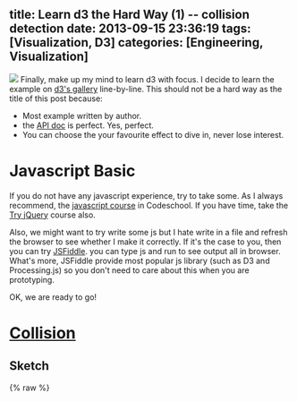 title: Learn d3 the Hard Way (1) -- collision detection
date: 2013-09-15 23:36:19
tags: [Visualization, D3]
categories: [Engineering, Visualization]
---

![](http://wenzhong.qiniudn.com/learnd3_1.png)
Finally, make up my mind to learn d3 with focus. I decide to learn the example on [d3's gallery](mbostock.github.io/d3/) line-by-line. This should not be a hard way as the title of this post because:

*   Most example written by author.
*   the [API doc](https://github.com/mbostock/d3/wiki/) is perfect. Yes, perfect.
*   You can choose the your favourite effect to dive in, never lose interest.


# Javascript Basic

If you do not have any javascript experience, try to take some. As I always recommend, the [javascript course](http://www.codeschool.com/courses/javascript-road-trip-part-1) in Codeschool. If you have time, take the [Try jQuery](http://try.jquery.com/) course also.


Also, we might want to try write some js but I hate write in a file and refresh the browser to see whether I make it correctly. If it's the case to you, then you can try [JSFiddle](http://jsfiddle.net/). you can type js and run to see output all in browser. What's more, JSFiddle provide most popular js library (such as D3 and Processing.js) so you don't need to care about this when you are prototyping.

OK, we are ready to go! 
# [Collision](http://mbostock.github.io/d3/talk/20111018/collision.html)

<!-- more -->
## Sketch
{% raw %}
<!DOCTYPE html>
<html>
  <head>
    <meta http-equiv="Content-Type" content="text/html;charset=utf-8"/>
    <script type="text/javascript" src="https://cdnjs.cloudflare.com/ajax/libs/d3/3.5.5/d3.min.js"></script>
    <style type="text/css">

circle {
  stroke: #000;
  stroke-opacity: .5;
}

    </style>
  </head>
  <body>
    <div id="body"> </div>
    <script type="text/javascript">

var w = 600,
    h = 400;

var nodes = d3.range(200).map(function() { return {radius: Math.random() * 12 + 4}; }),
    color = d3.scale.category10();

var force = d3.layout.force()
    .gravity(0.05)
    .charge(function(d, i) { return i ? 0 : -2000; })
    .nodes(nodes)
    .size([w, h]);

var root = nodes[0];
root.radius = 0;
root.fixed = true;

force.start();

var svg = d3.select("#body").append("svg:svg")
    .attr("width", w)
    .attr("height", h);

svg.selectAll("circle")
    .data(nodes.slice(1))
  .enter().append("svg:circle")
    .attr("r", function(d) { return d.radius - 2; })
    .style("fill", function(d, i) { return color(i % 5); });

force.on("tick", function(e) {
  var q = d3.geom.quadtree(nodes),
      i = 0,
      n = nodes.length;

  while (++i < n) {
    q.visit(collide(nodes[i]));
  }

  svg.selectAll("circle")
      .attr("cx", function(d) { return d.x; })
      .attr("cy", function(d) { return d.y; });
});

svg.on("mousemove", function() {
  // var p1 = d3.svg.mouse(this);
  var p1 = d3.mouse(this);
  root.px = p1[0];
  root.py = p1[1];
  force.resume();
});

function collide(node) {
  var r = node.radius + 16,
      nx1 = node.x - r,
      nx2 = node.x + r,
      ny1 = node.y - r,
      ny2 = node.y + r;
  return function(quad, x1, y1, x2, y2) {
    if (quad.point && (quad.point !== node)) {
      var x = node.x - quad.point.x,
          y = node.y - quad.point.y,
          l = Math.sqrt(x * x + y * y),
          r = node.radius + quad.point.radius;
      if (l < r) {
        l = (l - r) / l * .5;
        node.x -= x *= l;
        node.y -= y *= l;
        quad.point.x += x;
        quad.point.y += y;
      }
    }
    return x1 > nx2
        || x2 < nx1
        || y1 > ny2
        || y2 < ny1;
  };
}

    </script>
  </body>
</html>
{% endraw %}


## Code  

### Layout and Create data
{% codeblock %}
var w = 600,
    h = 400;
{% endcodeblock %}
Define the width and height of the layout, much similar to Processing.

{% codeblock %}
var nodes = d3.range(200).map(function() { return {radius: Math.random() * 12 + 4}; }),
    color = d3.scale.category10();
{% endcodeblock %}

[range()](https://github.com/mbostock/d3/wiki/Arrays#wiki-d3_range) is just like it in python, so `d3.range(200)` would create an array with 200 members.
[array.map()](https://developer.mozilla.org/en-US/docs/Web/JavaScript/Reference/Global_Objects/Array/map?redirectlocale=en-US&redirectslug=JavaScript%2FReference%2FGlobal_Objects%2FArray%2Fmap) would receive a function, which here is an anonymous function, will return a dict, which only have one key "radius" in it (which indicate the size of the node), and the value is a randomized number.

[d3.scale.category10()](https://github.com/mbostock/d3/wiki/Ordinal-Scales#wiki-category10) is going to create a color list.

So we can think of the above code do some initialization for the viz.

## Setup the force system
{% codeblock %}
var force = d3.layout.force()
    .gravity(0.05)
    .charge(function(d, i) { return i ? 0 : -2000; })
    .nodes(nodes)
    .size([w, h]);

{% endcodeblock %}
[d3.layout.force()](https://github.com/mbostock/d3/wiki/Force-Layout#wiki-force) is a physical system, which we can manipulate object inside it by defining physical principle.

[gravity()](https://github.com/mbostock/d3/wiki/Force-Layout#wiki-gravity) may be misleading, but what this method do is to setup a constrain to ensure that no nodes will escape from the system.

[charge()](https://github.com/mbostock/d3/wiki/Force-Layout#wiki-charge) I don't know what's that, at first I suppose it's liek LinkStrength, but not.

So the previous code setup an new force layout.

{% codeblock %}
var root = nodes[0];
root.radius = 0;
root.fixed = true;

force.start();

{% endcodeblock %}

Here, select a fix node and start to run the layout (This node is used for user interaction, which controlled by user mouse, we will see it later). After the layout run, then the system manipulate the object itself.

### Create an SVG container to present the graph with data
{% codeblock %}
var svg = d3.select("#body").append("svg:svg")
    .attr("width", w)
    .attr("height", h);

svg.selectAll("circle")
    .data(nodes.slice(1))
  .enter().append("svg:circle")
    .attr("r", function(d) { return d.radius - 2; })
    .style("fill", function(d, i) { return color(i % 3); });
{% endcodeblock %}

now we start to modify the DOM. Just like jQuery, we select the `<body>` node and append an `<svg>` node in it, and assign height and width attributes.

And then, it use the "circle" selector to select all element whose class == "circle", which here is an empty selection. Then the [selection.data()](https://github.com/mbostock/d3/wiki/Selections#wiki-data) method "Joins the specified array of data with the current selection." 

`nodes.slice(1)` will remove the first node from `nodes` (which is selected as root)

the [enter()](https://github.com/mbostock/d3/wiki/Selections#wiki-enter) function is the one worth understand when learning d3 and its philosophy. It returns the entering selection: placeholder nodes for each data element for which no corresponding existing DOM element was found in the current selection. In our case, all data is new and they do not in the DOM yet, so we create placeholder nodes for all nodes except the root node.

Note that the enter operator merely returns a reference to the entering selection, and it is up to you to add the new nodes. So the [append()](https://github.com/mbostock/d3/wiki/Selections#wiki-append) create a "circle" element in the SVG namespace.

Then for each element, we assign it a "r" attribute via a anonymous function, indicating the radius of this node. Remember, d3 use `d` to indicate the datum. So here 

{% codeblock %}
 function(d) { return d.radius - 2; } 
{% endcodeblock %}
will assign current circle an `r` attribute with the radius vaule of current datum.

Finally we add some color to this circle by applying attribute using `style()`.

### Collision detection
{% codeblock %}
force.on("tick", function(e) {
  var q = d3.geom.quadtree(nodes),
      i = 0,
      n = nodes.length;

  while (++i < n) {
    q.visit(collide(nodes[i]));
  }

  svg.selectAll("circle")
      .attr("cx", function(d) { return d.x; })
      .attr("cy", function(d) { return d.y; });
});
{% endcodeblock %}

Here is an event handler, the function inside it will be triggered when tick event is happened.

Firstly, it create a [quadtree](http://bl.ocks.org/mbostock/4343214) object, using the coordinate of the nodes. Then the quadtree call the [visit()](https://github.com/mbostock/d3/wiki/Quadtree-Geom#wiki-visit) to check whether it have collision. We will check the `collide` method later, but from the code suggests, it change the (x,y) coordinate so we need to update the `cx` and `cy` attribute accordingly. 

{% codeblock %}
svg.on("mousemove", function() {
  // var p1 = d3.svg.mouse(this);  this line of code will report error
  var p1 = d3.mouse(this);
  root.px = p1[0];
  root.py = p1[1];
  force.resume();
});
{% endcodeblock %}

This code transit the mouse position as the fixed root node. when the mouse moves, the layout redefine the root position and recalculate the layout.

**Note**: if you are using d3 3+, then you might encounter an error that 
`var p1 = d3.svg.mouse(this);` is reporting error. It is caused by the d3 upgrade (non forward competiable). Check the latest API spec and use `d3.mouse(this)` instead.

{% codeblock %}
function collide(node) {
  var r = node.radius + 16,
      nx1 = node.x - r,
      nx2 = node.x + r,
      ny1 = node.y - r,
      ny2 = node.y + r;
  return function(quad, x1, y1, x2, y2) {
    if (quad.point && (quad.point !== node)) {
      var x = node.x - quad.point.x,
          y = node.y - quad.point.y,
          l = Math.sqrt(x * x + y * y),
          r = node.radius + quad.point.radius;
      if (l < r) {
        l = (l - r) / l * .5;
        node.x -= x *= l;
        node.y -= y *= l;
        quad.point.x += x;
        quad.point.y += y;
      }
    }
    return x1 > nx2
        || x2 < nx1
        || y1 > ny2
        || y2 < ny1;
  };
}
{% endcodeblock %}

The previous code calculate a square bounding-box (nx1, nx2, ny1, ny2), which the node can be put inside of it.

This function (quad, x1, x2, y1, y2) is required by the `quad.visit()` function. The function now create compare whether bounding boxes of two nodes overlap by a simple collision detection algorithm.

{% codeblock %}
    return x1 > nx2
        || x2 < nx1
        || y1 > ny2
        || y2 < ny1;
{% endcodeblock %}

The bounding-box collision detection algorithm.

{% codeblock %}
      if (l < r) {
        l = (l - r) / l * .5;
        node.x -= x *= l;
        node.y -= y *= l;
        quad.point.x += x;
        quad.point.y += y;
      }
{% endcodeblock %}

if two nodes are overlaped, adjust them.

## That's All!
To summarize, this viz use the force layout to move nodes, following some physical principle. Then it build a quadtree at every "tick" event of the layout, and detect collision. When collision is detected, then it will adjust the node immediately.

## What's Next? 
I am going to study this block -- [Mitchell’s Best-Candidate](http://bl.ocks.org/mbostock/1893974). Also using the Quadtree to build a fasinating effect with limited code.
